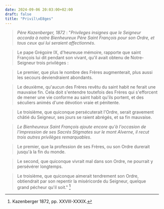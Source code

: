```yaml
---
date: 2024-09-06 20:03:00+02:00
draft: false
title: "Privil\xE8ges"
---
```





> *Père Kazenberger, 1872* : "*Privileges insignes que le Seigneur accorda à notre Bienheureux Père Saint François pour son Ordre, et tous ceux qui lui seraient affectionnés*.

> Le pape Grégoire IX, d'heureuse mémoire, rapporte que saint François lui dit pendant son vivant, qu'il avait obtenu de Notre-Seigneur trois priviléges : 

> Le premier, que plus le nombre des Frères augmenterait, plus aussi les secours deviendraient abondants.

> Le deuxième, qu'aucun des Frères revêtu du saint habit ne ferait une mauvaise fin. Cela doit s'entendre toutefois des Frères qui s'efforcent de mener une vie conforme au saint habit qu'ils portent, et des séculiers animés d'une dévotion vraie et pénitente.

> Le troisième, que quiconque persécuterait l'Ordre, serait gravement châtié du Seigneur, ses jours se raient abrégés, et sa fin mauvaise.

> *Le Bienheureux Saint François ajoute encore qu'à l'occasion de l'impression de ses Sacrés Stigmates sur le mont Alverne, il recut trois autres privilèges remarquables*.

> Le premier, que la profession de ses Frères, ou son Ordre durerait jusqu'à la fin du monde.

> Le second, que quiconque vivrait mal dans son Ordre, ne pourrait y persévérer longtemps.

> Le troisième, que quiconque aimerait tendrement son Ordre, obtiendrait par son repentir la miséricorde du Seigneur, quelque grand pécheur qu'il soit." [^1]

[^1]: Kazenberger 1872, pp. XXVIII-XXXIX.

